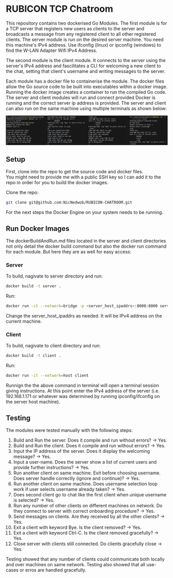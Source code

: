 # RUBICON TCP Chatroom
This repository contains two dockerised Go Modules. The first module is for a TCP server that registers new users as clients to the server and broadcasts a message from any registered client to all other registered clients. The server module is run on the desired server machine. You need this machine's IPv4 address. Use ifconfig (linux) or ipconfig (windows) to find the W-LAN Adapter Wifi IPv4 Address. 

The second module is the client module. It connects to the server using the server's IPv4 address and fascilitates a CLI for welcoming a new client to the chat, setting that client's username and writing messages to the server. 

Each module has a docker file to containerise the module. The docker files allow the Go source code to be built into executables within a docker image. Running the docker image creates a container to run the compiled Go code. The server and client modules will run and connect provided Docker is running and the correct server ip address is provided. The server and client can also run on the same machine using multiple terminals as shown below:

<p float="center">
  <img src="docs/resources/Working Example.png" />
</p>

## Setup
First, clone into the repo to get the source code and docker files.   
You might need to provide me with a public SSH key so I can add it to the repo in order for you to build the docker images. 

Clone the repo:
```bash
git clone git@github.com:NicNedwob/RUBICON-CHATROOM.git
```
For the next steps the Docker Engine on your system needs to be running.

## Run Docker Images
The dockerBuildAndRun.md files located in the server and client directories not only detail the docker build command but also the docker run command for each module. But here they are as well for easy access:

### Server
To build, nagivate to server directory and run:
```bash
docker build -t server .
```

Run:
```bash
docker run -it --network=bridge -p <server_host_ipaddrs>:8000:8000 server
```
Change the server_host_ipaddrs as needed. It will be IPv4 address on the current machine.

### Client
To build, nagivate to client directory and run:

```bash
docker build -t client .
```

Run:
```bash
docker run -it --network=host client
```
Runnign the the above command in terminal will open a terminal session giving instructions. At this point enter the IPv4 address of the server (i.e. 192.168.1.171 or whatever was determined by running ipconfig/ifconfig on the server host machine). 

## Testing
The modules were tested manually with the following steps:
1. Build and Run the server. Does it compile and run without errors? -> Yes.
2. Build and Run the client. Does it compile and run without errors? -> Yes.
3. Input the IP address of the server. Does it display the welcoming message? -> Yes.
4. Input a user-name. Does the server show a list of current users and provide further instructions? -> Yes.
5. Run another client on same machine. Exit before choosing username. Does server handle correctly (ignore and continue)? -> Yes.
6. Run another client on same machine. Does username selection loop work if user selects username already taken? -> Yes.
7. Does second client go to chat like the first client when unique username is selected? -> Yes.
8. Run any number of other clients on different machines on network. Do they connect to server with correct onboarding procedure? -> Yes.
9. Send messages on clients. Are they received by all the other clients? -> Yes.
10. Exit a client with keyword Bye. Is the client removed? -> Yes.
11. Exit a client with keyword Ctrl-C. Is the client removed gracefully? -> Yes.
12. Close server with clients still connected. Do clients gracefully close -> Yes. 

Testing showed that any number of clients could communicate both locally and over machines on same network. Testing also showed that all use-cases or erros are handled gracefully. 


